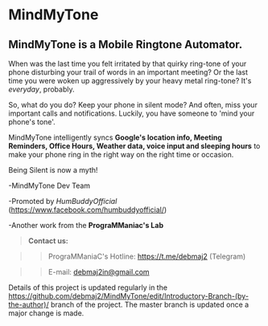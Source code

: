 # MindMyTone
## MindMyTone is a Mobile Ringtone Automator.

When was the last time you felt irritated by that quirky ring-tone of your phone disturbing your trail of words in an important meeting? Or the last time you were woken up aggressively by your heavy metal ring-tone? It's *everyday*, probably.

So, what do you do? Keep your phone in silent mode? And often, miss your important calls and notifications. Luckily, you have someone to 'mind your phone's tone'.

MindMyTone intelligently syncs **Google's location info, Meeting Reminders, Office Hours, Weather data, voice input and sleeping hours** to make your phone ring in the right way on the right time or occasion.

Being Silent is now a myth!

-MindMyTone Dev Team

-Promoted by *HumBuddyOfficial* (https://www.facebook.com/humbuddyofficial/)

-Another work from the **PrograMManiac's Lab**


>**Contact us:**

>>PrograMManiaC's Hotline: https://t.me/debmaj2 (Telegram)

>>E-mail: debmaj2in@gmail.com 

Details of this project is updated regularly in the https://github.com/debmaj2/MindMyTone/edit/Introductory-Branch-(by-the-author)/ branch of the project. The master branch is updated once a major change is made.
